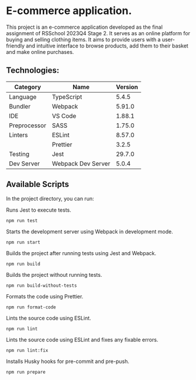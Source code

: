 # E-commerce application.

This project is an e-commerce application developed as the final assignment of RSSchool 2023Q4 Stage 2. It serves as an online platform for buying and selling clothing items. It aims to provide users with a user-friendly and intuitive interface to browse products, add them to their basket and make online purchases.

## Technologies:

| **Category** |       **Name**        | **Version** |
|--------------|-----------------------|-------------|
| Language     | TypeScript            | 5.4.5       |
| Bundler      | Webpack               | 5.91.0      |
| IDE          | VS Code               | 1.88.1      |
| Preprocessor | SASS                  | 1.75.0      |
| Linters      | ESLint                | 8.57.0      |
|              | Prettier              | 3.2.5       |
| Testing      | Jest                  | 29.7.0      |
| Dev Server   | Webpack Dev Server    | 5.0.4       |


## Available Scripts

In the project directory, you can run:

Runs Jest to execute tests.

    npm run test

Starts the development server using Webpack in development mode.

    npm run start

Builds the project after running tests using Jest and Webpack.

    npm run build

Builds the project without running tests.

    npm run build-without-tests

Formats the code using Prettier.

    npm run format-code

Lints the source code using ESLint.

    npm run lint

Lints the source code using ESLint and fixes any fixable errors.

    npm run lint:fix

Installs Husky hooks for pre-commit and pre-push.

    npm run prepare

